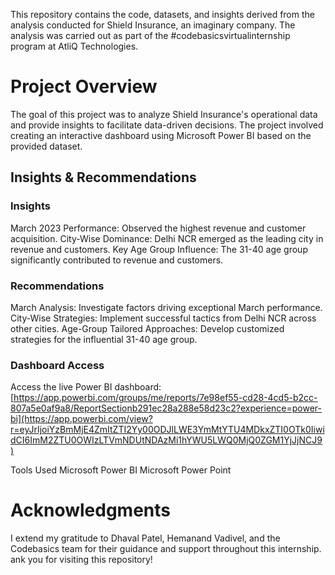 This repository contains the code, datasets, and insights derived from the analysis conducted for Shield Insurance, an imaginary company. The analysis was carried out as part of the #codebasicsvirtualinternship program at AtliQ Technologies.

# Project Overview
The goal of this project was to analyze Shield Insurance's operational data and provide insights to facilitate data-driven decisions. The project involved creating an interactive dashboard using Microsoft Power BI based on the provided dataset.

## Insights & Recommendations
### Insights
March 2023 Performance: Observed the highest revenue and customer acquisition.
City-Wise Dominance: Delhi NCR emerged as the leading city in revenue and customers.
Key Age Group Influence: The 31-40 age group significantly contributed to revenue and customers.
### Recommendations
March Analysis: Investigate factors driving exceptional March performance.
City-Wise Strategies: Implement successful tactics from Delhi NCR across other cities.
Age-Group Tailored Approaches: Develop customized strategies for the influential 31-40 age group.
### Dashboard Access
Access the live Power BI dashboard: [https://app.powerbi.com/groups/me/reports/7e98ef55-cd28-4cd5-b2cc-807a5e0af9a8/ReportSectionb291ec28a288e58d23c2?experience=power-bi](https://app.powerbi.com/view?r=eyJrIjoiYzBmMjE4ZmItZTI2Yy00ODJlLWE3YmMtYTU4MDkxZTI0OTk0IiwidCI6ImM2ZTU0OWIzLTVmNDUtNDAzMi1hYWU5LWQ0MjQ0ZGM1YjJjNCJ9)

Tools Used
Microsoft Power BI
Microsoft Power Point

# Acknowledgments
I extend my gratitude to Dhaval Patel, Hemanand Vadivel, and the Codebasics team for their guidance and support throughout this internship.
ank you for visiting this repository!
